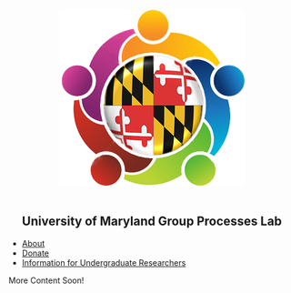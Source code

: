 <div style="text-align:center"><img src="lablogo.png" alt="logo" class="inline"/>
<br><br>

## University of Maryland Group Processes Lab</div>

- <a href="{{ site.baseurl }}/about">About</a>
- <a href="{{ site.baseurl }}/donate">Donate</a>
- <a href="{{ site.baseurl }}/RA_info">Information for Undergraduate Researchers</a>

More Content Soon!

